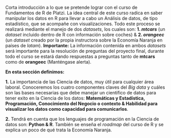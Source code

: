 Corta introducción a lo que se pretende lograr con el curso de Fundamentos de R de Platzi. La idea central de este curso radica en saber manipular los datos en R para llevar a cabo un Análisis de datos, de tipo estadístico, que se acompañe con visualizaciones. Todo este proceso se realizará mediante el manejo de dos _datasets_, los cuales son: **1. _mtcars_** (un _dataset_ incluido dentro de R con información sobre coches) & **2. _orangeec_** (un _dataset_ creado por la propia instructora sobre la Economía Naranja en países de _latam_). **Importante:** La información contenida en ambos _datasets_ será importante para la resolución de preguntas del proyecto final, durante todo el curso se estará dando respuestas a preguntas tanto de **mtcars** como de **orangeec** (Manténgase alerta).

**En esta sección definimos:**

**1.** La importancia de las Ciencia de datos, muy útil para cualquier área laboral. Conoceremos los cuatro componentes claves del _Big data_ y cuáles son las bases necesarias que debe manejar un cientifico de datos para tener exito en la Ciencia de los datos: **Matemáticas y Estadística, Programación, Conocimiento del Negocio o contexto & Habilidad para visualizar los datos como capacidad para comunicarlos**.

**2.** Tendrá en cuenta que los lenguajes de programación en la Ciencia de datos son: **Python & R**. También se enseña el _roadmap_ del curso de R y se explica un poco de qué trata la Economía Naranja.

